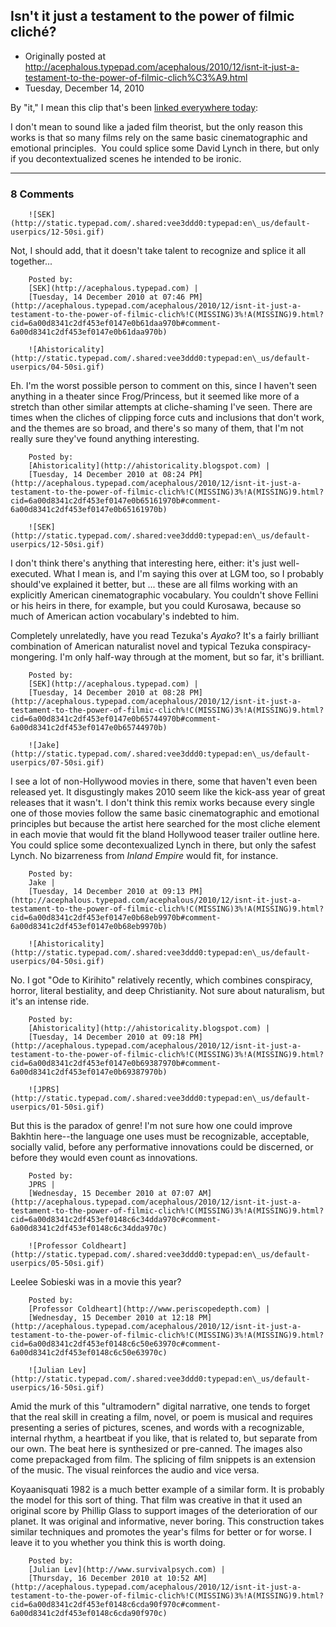 ## Isn't it just a testament to the power of filmic cliché?

 * Originally posted at http://acephalous.typepad.com/acephalous/2010/12/isnt-it-just-a-testament-to-the-power-of-filmic-clich%C3%A9.html
 * Tuesday, December 14, 2010



By "it," I mean this clip that's been [linked everywhere today](http://kottke.org/10/12/the-year-in-film-2010):





I don't mean to sound like a jaded film theorist, but the only reason this works is that so many films rely on the same basic cinematographic and emotional principles.  You could splice some David Lynch in there, but only if you decontextualized scenes he intended to be ironic.

		

* * *

### 8 Comments 

		

                
[]()

	

		![SEK](http://static.typepad.com/.shared:vee3ddd0:typepad:en\_us/default-userpics/12-50si.gif)
	

	

		

Not, I should add, that it doesn't take talent to recognize and splice it all together...

	

		Posted by:
		[SEK](http://acephalous.typepad.com) |
		[Tuesday, 14 December 2010 at 07:46 PM](http://acephalous.typepad.com/acephalous/2010/12/isnt-it-just-a-testament-to-the-power-of-filmic-clich%!C(MISSING)3%!A(MISSING)9.html?cid=6a00d8341c2df453ef0147e0b61daa970b#comment-6a00d8341c2df453ef0147e0b61daa970b)

[]()

	

		![Ahistoricality](http://static.typepad.com/.shared:vee3ddd0:typepad:en\_us/default-userpics/04-50si.gif)
	

	

		

Eh. I'm the worst possible person to comment on this, since I haven't seen anything in a theater since Frog/Princess, but it seemed like more of a stretch than other similar attempts at cliche-shaming I've seen. There are times when the cliches of clipping force cuts and inclusions that don't work, and the themes are so broad, and there's so many of them, that I'm not really sure they've found anything interesting.

	

		Posted by:
		[Ahistoricality](http://ahistoricality.blogspot.com) |
		[Tuesday, 14 December 2010 at 08:24 PM](http://acephalous.typepad.com/acephalous/2010/12/isnt-it-just-a-testament-to-the-power-of-filmic-clich%!C(MISSING)3%!A(MISSING)9.html?cid=6a00d8341c2df453ef0147e0b65161970b#comment-6a00d8341c2df453ef0147e0b65161970b)

[]()

	

		![SEK](http://static.typepad.com/.shared:vee3ddd0:typepad:en\_us/default-userpics/12-50si.gif)
	

	

		

I don't think there's anything that interesting here, either: it's just well-executed.  What I mean is, and I'm saying this over at LGM too, so I probably should've explained it better, but ... these are all films working with an explicitly American cinematographic vocabulary.  You couldn't shove Fellini or his heirs in there, for example, but you could Kurosawa, because so much of American action vocabulary's indebted to him.

Completely unrelatedly, have you read Tezuka's _Ayako_?  It's a fairly brilliant combination of American naturalist novel and typical Tezuka conspiracy-mongering.  I'm only half-way through at the moment, but so far, it's brilliant.

	

		Posted by:
		[SEK](http://acephalous.typepad.com) |
		[Tuesday, 14 December 2010 at 08:28 PM](http://acephalous.typepad.com/acephalous/2010/12/isnt-it-just-a-testament-to-the-power-of-filmic-clich%!C(MISSING)3%!A(MISSING)9.html?cid=6a00d8341c2df453ef0147e0b65744970b#comment-6a00d8341c2df453ef0147e0b65744970b)

[]()

	

		![Jake](http://static.typepad.com/.shared:vee3ddd0:typepad:en\_us/default-userpics/07-50si.gif)
	

	

		

I see a lot of non-Hollywood movies in there, some that haven't even been released yet. It disgustingly makes 2010 seem like the kick-ass year of great releases that it wasn't. I don't think this remix works because every single one of those movies follow the same basic cinematographic and emotional principles but because the artist here searched for the most cliche element in each movie that would fit the bland Hollywood teaser trailer outline here. You could splice some decontexualized Lynch in there, but only the safest Lynch. No bizarreness from _Inland Empire_ would fit, for instance. 

	

		Posted by:
		Jake |
		[Tuesday, 14 December 2010 at 09:13 PM](http://acephalous.typepad.com/acephalous/2010/12/isnt-it-just-a-testament-to-the-power-of-filmic-clich%!C(MISSING)3%!A(MISSING)9.html?cid=6a00d8341c2df453ef0147e0b68eb9970b#comment-6a00d8341c2df453ef0147e0b68eb9970b)

[]()

	

		![Ahistoricality](http://static.typepad.com/.shared:vee3ddd0:typepad:en\_us/default-userpics/04-50si.gif)
	

	

		

No. I got "Ode to Kirihito" relatively recently, which combines conspiracy, horror, literal bestiality, and deep Christianity. Not sure about naturalism, but it's an intense ride. 

	

		Posted by:
		[Ahistoricality](http://ahistoricality.blogspot.com) |
		[Tuesday, 14 December 2010 at 09:18 PM](http://acephalous.typepad.com/acephalous/2010/12/isnt-it-just-a-testament-to-the-power-of-filmic-clich%!C(MISSING)3%!A(MISSING)9.html?cid=6a00d8341c2df453ef0147e0b69387970b#comment-6a00d8341c2df453ef0147e0b69387970b)

[]()

	

		![JPRS](http://static.typepad.com/.shared:vee3ddd0:typepad:en\_us/default-userpics/01-50si.gif)
	

	

		

But this is the paradox of genre! I'm not sure how one could improve Bakhtin here--the language one uses must be recognizable, acceptable, socially valid, before any performative innovations could be discerned, or before they would even count as innovations.

	

		Posted by:
		JPRS |
		[Wednesday, 15 December 2010 at 07:07 AM](http://acephalous.typepad.com/acephalous/2010/12/isnt-it-just-a-testament-to-the-power-of-filmic-clich%!C(MISSING)3%!A(MISSING)9.html?cid=6a00d8341c2df453ef0148c6c34dda970c#comment-6a00d8341c2df453ef0148c6c34dda970c)

[]()

	

		![Professor Coldheart](http://static.typepad.com/.shared:vee3ddd0:typepad:en\_us/default-userpics/05-50si.gif)
	

	

		

Leelee Sobieski was in a movie this year?

	

		Posted by:
		[Professor Coldheart](http://www.periscopedepth.com) |
		[Wednesday, 15 December 2010 at 12:18 PM](http://acephalous.typepad.com/acephalous/2010/12/isnt-it-just-a-testament-to-the-power-of-filmic-clich%!C(MISSING)3%!A(MISSING)9.html?cid=6a00d8341c2df453ef0148c6c50e63970c#comment-6a00d8341c2df453ef0148c6c50e63970c)

[]()

	

		![Julian Lev](http://static.typepad.com/.shared:vee3ddd0:typepad:en\_us/default-userpics/16-50si.gif)
	

	

		

Amid the murk of this "ultramodern" digital narrative, one tends to forget that the real skill in creating a film, novel, or poem is musical and requires presenting a series of pictures, scenes, and words with a recognizable, internal rhythm, a heartbeat if you like, that is related to, but separate from our own.  The beat here is synthesized or pre-canned.  The images also come prepackaged from film.  The splicing of film snippets is an extension of the music.  The visual reinforces the audio and vice versa.  

Koyaanisquati 1982 is a much better example of a similar form.  It is probably the model for this sort of thing. That film was creative in that it used an original score by Phillip Glass to support images of the deterioration of our planet.  It was original and informative, never boring.  This construction takes similar techniques and promotes the year's films for better or for worse.  I leave it to you whether you think this is worth doing.

	

		Posted by:
		[Julian Lev](http://www.survivalpsych.com) |
		[Thursday, 16 December 2010 at 10:52 AM](http://acephalous.typepad.com/acephalous/2010/12/isnt-it-just-a-testament-to-the-power-of-filmic-clich%!C(MISSING)3%!A(MISSING)9.html?cid=6a00d8341c2df453ef0148c6cda90f970c#comment-6a00d8341c2df453ef0148c6cda90f970c)

		

        